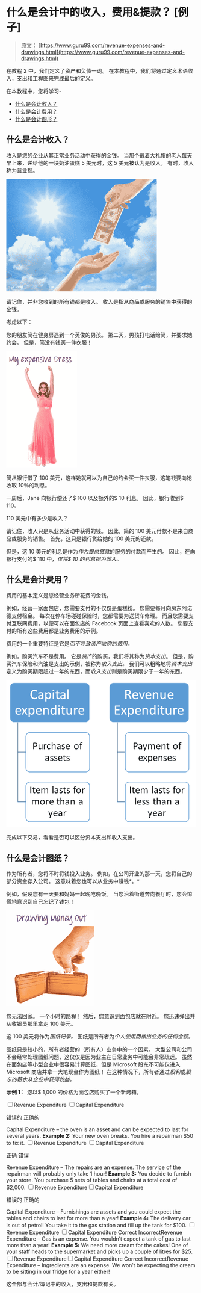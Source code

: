 # 什么是会计中的收入，费用&提款？ [例子]

> 原文： [https://www.guru99.com/revenue-expenses-and-drawings.html](https://www.guru99.com/revenue-expenses-and-drawings.html)

在教程 2 中，我们定义了资产和负债一词。 在本教程中，我们将通过定义术语收入，支出和工程图来完成最后的定义。

在本教程中，您将学习-

*   [什么是会计收入？](#1)
*   [什么是会计费用？](#2)
*   [什么是会计图形？](#3)

## 什么是会计收入？

收入是您的企业从其正常业务活动中获得的金钱。 当那个戴着大礼帽的老人每天早上来，递给他的一块奶油蛋糕 5 美元时，这 5 美元被认为是收入。 有时，收入称为营业额。

![](img/c5864596505335c6196a03e32e15cd1e.png)

请记住，并非您收到的所有钱都是收入。 收入是指从商品或服务的销售中获得的金钱。

考虑以下：

您的朋友简在健身房遇到一个英俊的男孩。 第二天，男孩打电话给简，并要求她约会。 但是，简没有钱买一件衣服！

![](img/e39efd6bbb60ea5886a16b5e7fb1a0e1.png)

简从银行借了 100 美元，这样她就可以为自己的约会买一件衣服，这笔钱要向她收取 10％的利息。

一周后，Jane 向银行偿还了$ 100 以及额外的$ 10 利息。 因此，银行收到$ 110。

110 美元中有多少是收入？

请记住，收入只是从业务活动中获得的钱。 因此，简的 100 美元付款不是来自商品或服务的销售。 首先，这只是银行贷给她的 100 美元的还款。

但是，这 10 美元的利息是作为*作为提供贷款*的服务的付款而产生的。 因此，在向银行支付的$ 110 中，*仅将$ 10 的利息视为收入。*

## 什么是会计费用？

费用的基本定义是您经营业务所花费的金钱。

例如，经营一家面包店，您需要支付的不仅仅是蛋糕粉。 您需要每月向房东阿诺德支付租金。 每次在停车场碰碰保险时，您都需要为送货车修理。 而且您需要支付互联网费用，以便可以在面包店的 Facebook 页面上查看喜欢的人数。 您要支付的所有这些费用都是业务费用的示例。

费用的一个重要特征是它是*而不导致资产收购的费用。*

例如，购买汽车不是费用。 它是*资产*的购买，我们将其称为*资本支出*。 但是，购买汽车保险和汽油是支出的示例，被称为*收入支出。* 我们可以粗略地将*资本支出*定义为购买期限超过一年的东西，而*收入支出*则是购买期限少于一年的东西。

![What is Revenue, Expense and Drawing](img/8f0025a3fbdd1a59fdd4875d44384c35.png)

完成以下交易，看看是否可以区分资本支出和收入支出。

## 什么是会计图纸？

作为所有者，您将不时将钱投入业务。 例如，在公司开业的那一天，您将自己的部分资金存入公司。 这意味着您也可以从业务中赚钱*。*

例如，假设您有一天要和妈妈一起晚吃晚饭。 当您沿着街道奔向餐厅时，您会惊慌地意识到自己忘记了钱包！

![](img/dad9e3816c66c42576a669c92f24ccbe.png)

您无法回家。 一个小时的路程！ 然后，您意识到面包店就在附近。 您迅速弹出并从收银员那里拿走 100 美元。

这 100 美元将作为*图纸记录。* 图纸是所有者为*个人使用而撤出业务的任何金额。*

图纸只是较小的，所有者经营的（所有人）业务中的一个因素。 大型公司和公司不会经常处理图纸问题，这仅仅是因为业主在日常业务中可能会非常疏远。 虽然在面包店等小型企业中很容易计算图纸，但是 Microsoft 股东不可能仅进入 Microsoft 商店并拿一大笔现金作为图纸！ 在这种情况下，所有者通过*股利*或*股东的薪水从企业中获得收益。*

**示例 1**：
您以$ 1,000 的价格为面包店购买了一个新烤箱。

<input class="ob" type="checkbox" value="1">Revenue Expenditure <input class="ob" type="checkbox" value="2">Capital Expenditure

<label id="message1">错误的</label> <label id="message2">正确的</label>

Capital Expenditure – the oven is an asset and can be expected to last for several years.
**Example 2:**
Your new oven breaks. You hire a repairman $50 to fix it.
<input class="obadd" type="checkbox" value="1">Revenue Expenditure <input class="obadd" type="checkbox" value="2">Capital Expenditure

<label id="message4">正确</label> <label id="message5">错误</label>

Revenue Expenditure – The repairs are an expense. The service of the repairman will probably only take 1 hour!
**Example 3:**
You decide to furnish your store. You purchase 5 sets of tables and chairs at a total cost of $2,000.
<input class="obadd1" type="checkbox" value="1">Revenue Expenditure<input class="obadd1" type="checkbox" value="2">Capital Expenditure

<label id="message7">错误的</label> <label id="message8">正确的</label>

Capital Expenditure – Furnishings are assets and you could expect the tables and chairs to last for more than a year!
**Example 4:**
The delivery car is out of petrol! You take it to the gas station and fill up the tank for $100.
<input class="obadd2" type="checkbox" value="1">Revenue Expenditure <input class="obadd2" type="checkbox" value="2">Capital Expenditure
<label id="message10">Correct</label> <label id="message11">Incorrect</label>Revenue Expenditure – Gas is an expense. You wouldn’t expect a tank of gas to last more than a year!
**Example 5:**
We need more cream for the cakes! One of your staff heads to the supermarket and picks up a couple of litres for $25.
<input class="obadd3" type="checkbox" value="1">Revenue Expenditure<input class="obadd3" type="checkbox" value="2">Capital Expenditure
<label id="message13">Correct</label> <label id="message14">Incorrect</label>Revenue Expenditure – Ingredients are an expense. We won’t be expecting the cream to be sitting in our fridge for a year either!

这全部与会计/簿记中的收入，支出和提款有关。